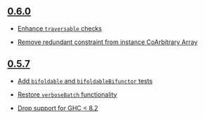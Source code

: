 ## [0.6.0]

* [Enhance `traversable` checks](https://github.com/haskell-checkers/checkers/pull/61)

* [Remove redundant constraint from instance CoArbitrary Array](https://github.com/haskell-checkers/checkers/pull/65)

[0.6.0]: https://github.com/haskell-checkers/checkers/compare/v0.5.7...v0.6.0

## [0.5.7]

* [Add `bifoldable` and `bifoldableBifunctor` tests](https://github.com/haskell-checkers/checkers/pull/62)

* [Restore `verboseBatch` functionality](https://github.com/haskell-checkers/checkers/pull/59)

* [Drop support for GHC < 8.2](https://github.com/haskell-checkers/checkers/pull/63)

[0.5.7]: https://github.com/haskell-checkers/checkers/compare/v0.5.6...v0.5.7
